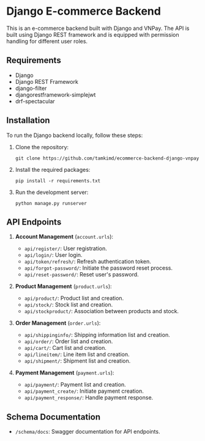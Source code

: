 # Django E-commerce Backend

This is an e-commerce backend built with Django and VNPay. The API is built using Django REST framework and is equipped with permission handling for different user roles.

## Requirements

- Django
- Django REST Framework
- django-filter
- djangorestframework-simplejwt
- drf-spectacular

## Installation

To run the Django backend locally, follow these steps:

1. Clone the repository:

   ```
   git clone https://github.com/tamkimd/ecommerce-backend-django-vnpay
   ```

2. Install the required packages:

   ```
   pip install -r requirements.txt
   ```

3. Run the development server:

   ```
   python manage.py runserver
   ```

## API Endpoints


1. **Account Management** (`account.urls`):

   - `api/register/`: User registration.
   - `api/login/`: User login.
   - `api/token/refresh/`: Refresh authentication token.
   - `api/forgot-password/`: Initiate the password reset process.
   - `api/reset-password/`: Reset user's password.

2. **Product Management** (`product.urls`):

   - `api/product/`: Product list and creation.
   - `api/stock/`: Stock list and creation.
   - `api/stockproduct/`: Association between products and stock.

3. **Order Management** (`order.urls`):

   - `api/shippinginfo/`: Shipping information list and creation.
   - `api/order/`: Order list and creation.
   - `api/cart/`: Cart list and creation.
   - `api/lineitem/`: Line item list and creation.
   - `api/shipment/`: Shipment list and creation.

4. **Payment Management** (`payment.urls`):

   - `api/payment/`: Payment list and creation.
   - `api/payment_create/`: Initiate payment creation.
   - `api/payment_response/`: Handle payment response.

## Schema Documentation

- `/schema/docs`: Swagger documentation for API endpoints.

